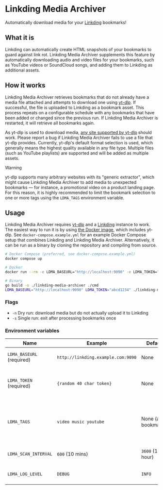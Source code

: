 # Linkding Media Archiver

Automatically download media for your [Linkding](https://linkding.link/) bookmarks!

## What it is

Linkding can automatically create HTML snapshots of your bookmarks to guard against link rot. Linkding Media Archiver supplements this feature by automatically downloading audio and video files for your bookmarks, such as YouTube videos or SoundCloud songs, and adding them to Linkding as additional assets.

## How it works

Linkding Media Archiver retrieves bookmarks that do not already have a media file attached and attempts to download one using [yt-dlp](https://github.com/yt-dlp/yt-dlp). If successful, the file is uploaded to Linkding as a bookmark asset. This process repeats on a configurable schedule with any bookmarks that have been added or changed since the previous run. If Linkding Media Archiver is restarted, it will retrieve all bookmarks again.

As yt-dlp is used to download media, [any site supported by yt-dlp](https://github.com/yt-dlp/yt-dlp/blob/master/supportedsites.md) should work. Please report a bug if Linkding Media Archiver fails to use a file that yt-dlp provides. Currently, yt-dlp's default format selection is used, which generally means the highest quality available in any file type. Multiple files (such as YouTube playlists) are supported and will be added as multiple assets.

> [!WARNING]
> yt-dlp supports many arbitrary websites with its "generic extractor", which might cause Linkding Media Archiver to add media to unexpected bookmarks — for instance, a promotional video on a product landing page. For this reason, it is highly recommended to limit the bookmark selection to one or more tags using the `LDMA_TAGS` environment variable.

## Usage

Linkding Media Archiver requires [yt-dlp](https://github.com/yt-dlp/yt-dlp) and a [Linkding](https://linkding.link/) instance to work. The easiest way to run it is by using [the Docker image](https://hub.docker.com/r/proog/linkding-media-archiver), which includes yt-dlp. See `docker-compose.example.yml` for an example Docker Compose setup that combines Linkding and Linkding Media Archiver. Alternatively, it can be run as a binary by cloning the repository and compiling from source.

```sh
# Docker Compose (preferred, see docker-compose.example.yml)
docker compose up

# Docker
docker run --rm -e LDMA_BASEURL="http://localhost:9090" -e LDMA_TOKEN="abcd1234" proog/linkding-media-archiver [-n] [-s]

# Binary
go build -o ./linkding-media-archiver ./cmd
LDMA_BASEURL="http://localhost:9090" LDMA_TOKEN="abcd1234" ./linkding-media-archiver [-n] [-s]
```

### Flags

- `-n` Dry run: download media but do not actually upload it to Linkding
- `-s` Single run: exit after processing bookmarks once

### Environment variables

| Name                      | Example                            | Default              | Description                                                                 |
| ------------------------- | ---------------------------------- | -------------------- | --------------------------------------------------------------------------- |
| `LDMA_BASEURL` (required) | `http://linkding.example.com:9090` | None                 | Base URL of your Linkding instance                                          |
| `LDMA_TOKEN` (required)   | `{random 40 char token}`           | None                 | Auth token from the Linkding integration page                               |
| `LDMA_TAGS`               | `video music youtube`              | None (all bookmarks) | Only process bookmarks with any of these tags (space separated, omit the #) |
| `LDMA_SCAN_INTERVAL`      | `600` (10 mins)                    | `3600` (1 hour)      | Schedule to check for new bookmarks                                         |
| `LDMA_LOG_LEVEL`          | `DEBUG`                            | `INFO`               | Log level, useful for troubleshooting                                       |
